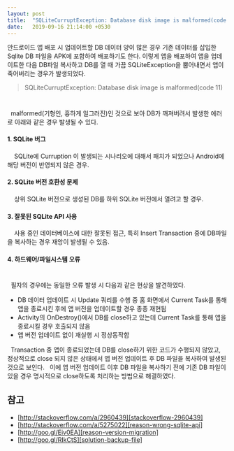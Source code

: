 ```yaml
---
layout: post
title:  "SQLiteCurruptException: Database disk image is malformed(code 11) 에러"
date:   2019-09-16 21:14:00 +0530
---
```


안드로이드 앱 배포 시 업데이트할 DB 데이터 양이 많은 경우 기존 데이터를 삽입한 Sqlite DB 파일을 APK에 포함하여 배포하기도 한다.
이렇게 앱을 배포하여 앱을 업데이트한 다음 DB파일 복사하고 DB를 열 때 가끔 SQLiteException을 뿜어내면서 앱이 죽어버리는 경우가 발생되었다.

> SQLiteCurruptException: Database disk image is malformed(code 11)

#
&nbsp;&nbsp;malformed(기형인, 흉하게 일그러진)인 것으로 보아 DB가 깨져버려서 발생한 에러로 아래와 같은 경우 발생될 수 있다.

#### 1. SQLite 버그
 &nbsp;&nbsp;&nbsp;&nbsp;SQLite에 Curruption 이 발생되는 시나리오에 대해서 패치가 되었으나 Android에 해당 버전이 반영되지 않은 경우.

#### 2. SQLite 버전 호환성 문제
 &nbsp;&nbsp;&nbsp;&nbsp;상위 SQLite 버전으로 생성된 DB를 하위 SQLite 버전에서 열려고 할 경우.

#### 3. 잘못된 SQLite API 사용
 &nbsp;&nbsp;&nbsp;&nbsp;사용 중인 데이터베이스에 대한 잘못된 접근, 특히 Insert Transaction 중에 DB파일을 복사하는 경우 재앙이 발생될 수 있음.

#### 4. 하드웨어/파일시스템 오류

#
&nbsp;&nbsp;필자의 경우에는 동일한 오류 발생 시 다음과 같은 현상을 발견하였다.

  * DB 데이터 업데이트 시 Update 쿼리를 수행 중 홈 화면에서 Current Task를 통해 앱을 종료시킨 후에 앱 버전을 업데이트할 경우 종종 재현됨
  * Activity의 OnDestroy()에서 DB를 close하고 있는데 Current Task를 통해 앱을 종료시킬 경우 호출되지 않음
  * 앱 버전 업데이트 없이 재실행 시 정상동작함

&nbsp;&nbsp;Transaction 중 앱이 종료되었는데 DB를 close하기 위한 코드가 수행되지 않았고, 정상적으로 close 되지 않은 상태에서 앱 버전 업데이트 후 DB 파일을 복사하여 발생된 것으로 보인다.
&nbsp;&nbsp;이에 앱 버전 업데이트 이후 DB 파일을 복사하기 전에 기존 DB 파일이 있을 경우 명시적으로 close하도록 처리하는 방법으로 해결하였다.


## 참고
 * [http://stackoverflow.com/a/2960439][stackoverflow-2960439]
 * [http://stackoverflow.com/a/5275022][reason-wrong-sqlite-api]
 * [http://goo.gl/Eiv0EA][reason-version-migration]
 * [http://goo.gl/RIkCtS][solution-backup-file]
 
 
 
[reason-sqlite-bug]: http://stackoverflow.com/a/2960439
[reason-version-migration]: http://goo.gl/Eiv0EA
[reason-wrong-sqlite-api]: http://stackoverflow.com/a/5275022
[solution-backup-file]: http://goo.gl/RIkCtS
